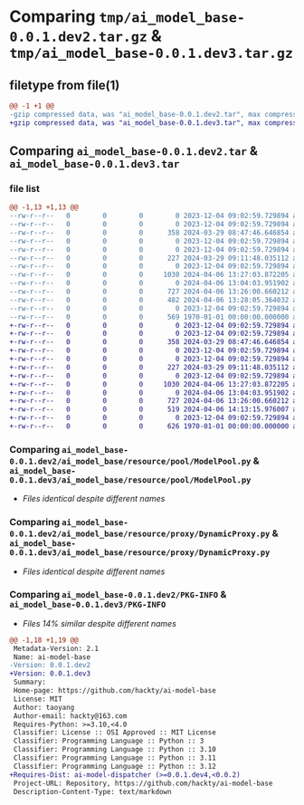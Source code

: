 # Comparing `tmp/ai_model_base-0.0.1.dev2.tar.gz` & `tmp/ai_model_base-0.0.1.dev3.tar.gz`

## filetype from file(1)

```diff
@@ -1 +1 @@
-gzip compressed data, was "ai_model_base-0.0.1.dev2.tar", max compression
+gzip compressed data, was "ai_model_base-0.0.1.dev3.tar", max compression
```

## Comparing `ai_model_base-0.0.1.dev2.tar` & `ai_model_base-0.0.1.dev3.tar`

### file list

```diff
@@ -1,13 +1,13 @@
--rw-r--r--   0        0        0        0 2023-12-04 09:02:59.729894 ai_model_base-0.0.1.dev2/ai_model_base/__init__.py
--rw-r--r--   0        0        0        0 2023-12-04 09:02:59.729894 ai_model_base-0.0.1.dev2/ai_model_base/model/__init__.py
--rw-r--r--   0        0        0      358 2024-03-29 08:47:46.646854 ai_model_base-0.0.1.dev2/ai_model_base/model/BaseModel.py
--rw-r--r--   0        0        0        0 2023-12-04 09:02:59.729894 ai_model_base-0.0.1.dev2/ai_model_base/resource/__init__.py
--rw-r--r--   0        0        0        0 2023-12-04 09:02:59.729894 ai_model_base-0.0.1.dev2/ai_model_base/resource/factory/__init__.py
--rw-r--r--   0        0        0      227 2024-03-29 09:11:48.035112 ai_model_base-0.0.1.dev2/ai_model_base/resource/factory/ModelFactory.py
--rw-r--r--   0        0        0        0 2023-12-04 09:02:59.729894 ai_model_base-0.0.1.dev2/ai_model_base/resource/pool/__init__.py
--rw-r--r--   0        0        0     1030 2024-04-06 13:27:03.872205 ai_model_base-0.0.1.dev2/ai_model_base/resource/pool/ModelPool.py
--rw-r--r--   0        0        0        0 2024-04-06 13:04:03.951902 ai_model_base-0.0.1.dev2/ai_model_base/resource/proxy/__init__.py
--rw-r--r--   0        0        0      727 2024-04-06 13:26:00.660212 ai_model_base-0.0.1.dev2/ai_model_base/resource/proxy/DynamicProxy.py
--rw-r--r--   0        0        0      482 2024-04-06 13:28:05.364032 ai_model_base-0.0.1.dev2/pyproject.toml
--rw-r--r--   0        0        0        0 2023-12-04 09:02:59.729894 ai_model_base-0.0.1.dev2/README.md
--rw-r--r--   0        0        0      569 1970-01-01 00:00:00.000000 ai_model_base-0.0.1.dev2/PKG-INFO
+-rw-r--r--   0        0        0        0 2023-12-04 09:02:59.729894 ai_model_base-0.0.1.dev3/ai_model_base/__init__.py
+-rw-r--r--   0        0        0        0 2023-12-04 09:02:59.729894 ai_model_base-0.0.1.dev3/ai_model_base/model/__init__.py
+-rw-r--r--   0        0        0      358 2024-03-29 08:47:46.646854 ai_model_base-0.0.1.dev3/ai_model_base/model/BaseModel.py
+-rw-r--r--   0        0        0        0 2023-12-04 09:02:59.729894 ai_model_base-0.0.1.dev3/ai_model_base/resource/__init__.py
+-rw-r--r--   0        0        0        0 2023-12-04 09:02:59.729894 ai_model_base-0.0.1.dev3/ai_model_base/resource/factory/__init__.py
+-rw-r--r--   0        0        0      227 2024-03-29 09:11:48.035112 ai_model_base-0.0.1.dev3/ai_model_base/resource/factory/ModelFactory.py
+-rw-r--r--   0        0        0        0 2023-12-04 09:02:59.729894 ai_model_base-0.0.1.dev3/ai_model_base/resource/pool/__init__.py
+-rw-r--r--   0        0        0     1030 2024-04-06 13:27:03.872205 ai_model_base-0.0.1.dev3/ai_model_base/resource/pool/ModelPool.py
+-rw-r--r--   0        0        0        0 2024-04-06 13:04:03.951902 ai_model_base-0.0.1.dev3/ai_model_base/resource/proxy/__init__.py
+-rw-r--r--   0        0        0      727 2024-04-06 13:26:00.660212 ai_model_base-0.0.1.dev3/ai_model_base/resource/proxy/DynamicProxy.py
+-rw-r--r--   0        0        0      519 2024-04-06 14:13:15.976007 ai_model_base-0.0.1.dev3/pyproject.toml
+-rw-r--r--   0        0        0        0 2023-12-04 09:02:59.729894 ai_model_base-0.0.1.dev3/README.md
+-rw-r--r--   0        0        0      626 1970-01-01 00:00:00.000000 ai_model_base-0.0.1.dev3/PKG-INFO
```

### Comparing `ai_model_base-0.0.1.dev2/ai_model_base/resource/pool/ModelPool.py` & `ai_model_base-0.0.1.dev3/ai_model_base/resource/pool/ModelPool.py`

 * *Files identical despite different names*

### Comparing `ai_model_base-0.0.1.dev2/ai_model_base/resource/proxy/DynamicProxy.py` & `ai_model_base-0.0.1.dev3/ai_model_base/resource/proxy/DynamicProxy.py`

 * *Files identical despite different names*

### Comparing `ai_model_base-0.0.1.dev2/PKG-INFO` & `ai_model_base-0.0.1.dev3/PKG-INFO`

 * *Files 14% similar despite different names*

```diff
@@ -1,18 +1,19 @@
 Metadata-Version: 2.1
 Name: ai-model-base
-Version: 0.0.1.dev2
+Version: 0.0.1.dev3
 Summary: 
 Home-page: https://github.com/hackty/ai-model-base
 License: MIT
 Author: taoyang
 Author-email: hackty@163.com
 Requires-Python: >=3.10,<4.0
 Classifier: License :: OSI Approved :: MIT License
 Classifier: Programming Language :: Python :: 3
 Classifier: Programming Language :: Python :: 3.10
 Classifier: Programming Language :: Python :: 3.11
 Classifier: Programming Language :: Python :: 3.12
+Requires-Dist: ai-model-dispatcher (>=0.0.1.dev4,<0.0.2)
 Project-URL: Repository, https://github.com/hackty/ai-model-base
 Description-Content-Type: text/markdown
```

